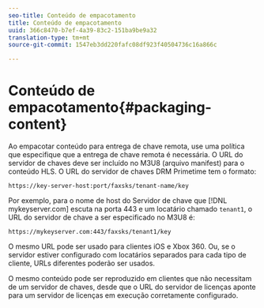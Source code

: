 ```yaml
---
seo-title: Conteúdo de empacotamento
title: Conteúdo de empacotamento
uuid: 366c8470-b7ef-4a39-83c2-151ba9be9a32
translation-type: tm+mt
source-git-commit: 1547eb3dd220fafc08df923f40504736c16a866c

---
```



# Conteúdo de empacotamento{#packaging-content}

Ao empacotar conteúdo para entrega de chave remota, use uma política que especifique que a entrega de chave remota é necessária. O URL do servidor de chaves deve ser incluído no M3U8 (arquivo manifest) para o conteúdo HLS. O URL do servidor de chaves DRM Primetime tem o formato:

```
https://key-server-host:port/faxsks/tenant-name/key
```

Por exemplo, para o nome de host do Servidor de chave que [!DNL mykeyserver.com] escuta na porta 443 e um locatário chamado `tenant1`, o URL do servidor de chave a ser especificado no M3U8 é:

```
https://mykeyserver.com:443/faxsks/tenant1/key
```

O mesmo URL pode ser usado para clientes iOS e Xbox 360. Ou, se o servidor estiver configurado com locatários separados para cada tipo de cliente, URLs diferentes poderão ser usados.

O mesmo conteúdo pode ser reproduzido em clientes que não necessitam de um servidor de chaves, desde que o URL do servidor de licenças aponte para um servidor de licenças em execução corretamente configurado.
